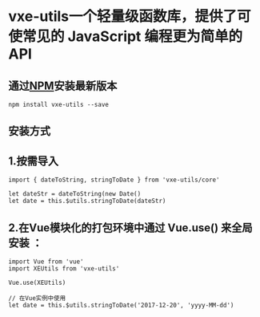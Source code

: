 # vxe-utils一个轻量级函数库，提供了可使常见的 JavaScript 编程更为简单的 API

## 通过[NPM](npmjs.org)安装最新版本

```shell
npm install vxe-utils --save
```

## 安装方式
## 1.按需导入
```shell
import { dateToString, stringToDate } from 'vxe-utils/core'

let dateStr = dateToString(new Date()
let date = this.$utils.stringToDate(dateStr)
```

## 2.在Vue模块化的打包环境中通过 Vue.use() 来全局安装 ：
```shell
import Vue from 'vue'
import XEUtils from 'vxe-utils'

Vue.use(XEUtils)

// 在Vue实例中使用
let date = this.$utils.stringToDate('2017-12-20', 'yyyy-MM-dd')
```
